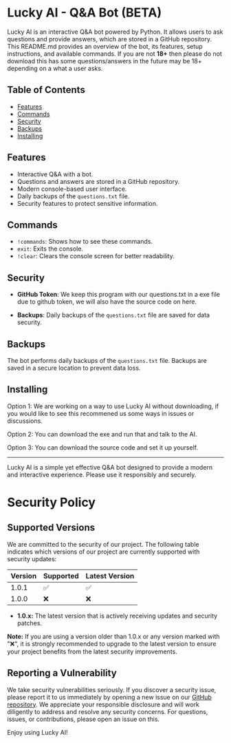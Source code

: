 # Lucky AI - Q&A Bot (BETA)

Lucky AI is an interactive Q&A bot powered by Python. It allows users to ask questions and provide answers, which are stored in a GitHub repository. This README.md provides an overview of the bot, its features, setup instructions, and available commands.
If you are not **18+** then please do not download this has some questions/answers in the future may be 18+ depending on a what a user asks.

## Table of Contents

- [Features](#features)
- [Commands](#commands)
- [Security](#security)
- [Backups](#backups)
- [Installing](#installing)

## Features

- Interactive Q&A with a bot.
- Questions and answers are stored in a GitHub repository.
- Modern console-based user interface.
- Daily backups of the `questions.txt` file.
- Security features to protect sensitive information.

  
## Commands

- `!commands`: Shows how to see these commands.
- `exit`: Exits the console.
- `!clear`: Clears the console screen for better readability.

## Security

- **GitHub Token**: We keep this program with our questions.txt in a exe file due to github token, we will also have the source code on here.

- **Backups**: Daily backups of the `questions.txt` file are saved for data security.

## Backups

The bot performs daily backups of the `questions.txt` file. Backups are saved in a secure location to prevent data loss.

## Installing

Option 1:
We are working on a way to use Lucky AI without downloading, if you would like to see this recommened us some ways in issues or discussions.

Option 2:
You can download the exe and run that and talk to the AI.

Option 3:
You can download the source code and set it up yourself.

---

Lucky AI is a simple yet effective Q&A bot designed to provide a modern and interactive experience. Please use it responsibly and securely.

# Security Policy

## Supported Versions

We are committed to the security of our project. The following table indicates which versions of our project are currently supported with security updates:

| Version   | Supported           | Latest Version |
| --------- | ------------------- | -------------- |
| 1.0.1     | ✅ | ✅            |
| 1.0.0     | ❌ | ❌            |

- **1.0.x:** The latest version that is actively receiving updates and security patches.

**Note:** If you are using a version older than 1.0.x or any version marked with ":x:", it is strongly recommended to upgrade to the latest version to ensure your project benefits from the latest security improvements.

## Reporting a Vulnerability

We take security vulnerabilities seriously. If you discover a security issue, please report it to us immediately by opening a new issue on our [GitHub repository](https://github.com/MrPrinceV2/AI-Chatbot/issues). We appreciate your responsible disclosure and will work diligently to address and resolve any security concerns.
For questions, issues, or contributions, please open an issue on this.

Enjoy using Lucky AI!

